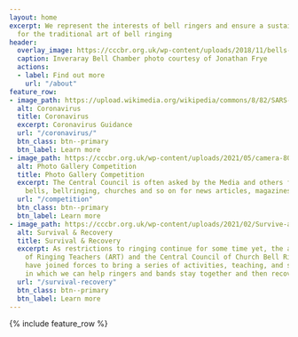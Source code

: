 ```yaml
---
layout: home
excerpt: We represent the interests of bell ringers and ensure a sustainable future
  for the traditional art of bell ringing
header:
  overlay_image: https://cccbr.org.uk/wp-content/uploads/2018/11/bells-e1543182688336.jpg
  caption: Inveraray Bell Chamber photo courtesy of Jonathan Frye
  actions:
  - label: Find out more
    url: "/about"
feature_row:
- image_path: https://upload.wikimedia.org/wikipedia/commons/8/82/SARS-CoV-2_without_background.png
  alt: Coronavirus
  title: Coronavirus
  excerpt: Coronavirus Guidance
  url: "/coronavirus/"
  btn_class: btn--primary
  btn_label: Learn more
- image_path: https://cccbr.org.uk/wp-content/uploads/2021/05/camera-801924_640-300x200.jpg
  alt: Photo Gallery Competition
  title: Photo Gallery Competition
  excerpt: The Central Council is often asked by the Media and others for images of
    bells, bellringing, churches and so on for news articles, magazines and websites.
  url: "/competition"
  btn_class: btn--primary
  btn_label: Learn more
- image_path: https://cccbr.org.uk/wp-content/uploads/2021/02/Survive-and-Recover-logo-simple.jpg
  alt: Survival & Recovery
  title: Survival & Recovery
  excerpt: As restrictions to ringing continue for some time yet, the association
    of Ringing Teachers (ART) and the Central Council of Church Bell Ringers (CCCBR)
    have joined forces to bring a series of activities, teaching, and support ways
    in which we can help ringers and bands stay together and then recover.
  url: "/survival-recovery"
  btn_class: btn--primary
  btn_label: Learn more
---
```

{% include feature_row %}
